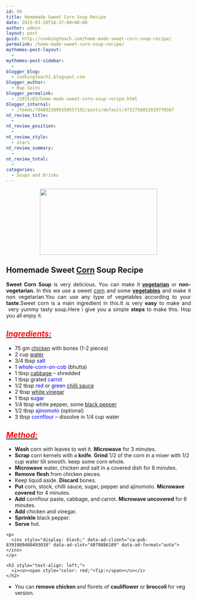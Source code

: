 ```yaml
---
id: 50
title: Homemade Sweet Corn Soup Recipe
date: 2015-03-26T16:37:00+00:00
author: admin
layout: post
guid: http://cookingteach.com/home-made-sweet-corn-soup-recipe/
permalink: /home-made-sweet-corn-soup-recipe/
mythemes-post-layout:
  - 
mythemes-post-sidebar:
  - 
blogger_blog:
  - cookingteach1.blogspot.com
blogger_author:
  - Rup Saini
blogger_permalink:
  - /2015/03/home-made-sweet-corn-soup-recipe.html
blogger_internal:
  - /feeds/7948921895358557192/posts/default/4732756022829770567
nt_review_title:
  - 
nt_review_position:
  - 
nt_review_style:
  - stars
nt_review_summary:
  - 
nt_review_total:
  - 
categories:
  - Soups and Drinks
---
```

<div dir="ltr" style="text-align: left;">
  <div style="clear: both; text-align: center;">
  </div>
  
  <div style="clear: both; text-align: center;">
    <a style="margin-left: 1em; margin-right: 1em;" href="http://1.bp.blogspot.com/-Q2xilIl9ZMM/VRQmdHoSO4I/AAAAAAAAAL8/PjKARjeMEGg/s1600/chickensoup.jpg"><img src="http://1.bp.blogspot.com/-Q2xilIl9ZMM/VRQmdHoSO4I/AAAAAAAAAL8/PjKARjeMEGg/s1600/chickensoup.jpg" alt="" width="320" height="180" border="0" /></a>
  </div>
  
  <h2 style="text-align: left;">
    Homemade Sweet <a class="zem_slink" title="Corned beef" href="http://en.wikipedia.org/wiki/Corned_beef" target="_blank" rel="wikipedia">Corn</a> Soup Recipe
  </h2>
  
  <div style="text-align: justify;">
    <b>Sweet Corn Soup</b> is very delicious. You can make it<b> <a class="zem_slink" title="Vegetarianism" href="http://en.wikipedia.org/wiki/Vegetarianism" target="_blank" rel="wikipedia">vegetarian</a></b> or <b>non-vegetarian</b>. In this we use a sweet <a class="zem_slink" title="Maize" href="http://en.wikipedia.org/wiki/Maize" target="_blank" rel="wikipedia">corn</a> and some <b><a class="zem_slink" title="Vegetable" href="http://en.wikipedia.org/wiki/Vegetable" target="_blank" rel="wikipedia">vegetables</a></b> and make it non vegetarian.You can use any type of vegetables according to your<b> taste</b>.Sweet corn is a main ingredient in this.It is very <b>easy</b> to make and  very yummy tasty soup.Here i give you a simple <b>steps</b> to make this. Hop you all enjoy it.
  </div>
  
  <h2 style="text-align: left;">
    <i><u><span style="color: red;">Ingredients:</span></u></i>
  </h2>
  
  <ul style="text-align: left;">
    <li>
      75 gm<span style="color: blue;"> <a class="zem_slink" title="Chicken" href="http://en.wikipedia.org/wiki/Chicken" target="_blank" rel="wikipedia">chicken</a></span> with bones (1-2 pieces)
    </li>
    <li>
      2 cup <span style="color: blue;"><a class="zem_slink" title="Water" href="http://en.wikipedia.org/wiki/Water" target="_blank" rel="wikipedia">water</a></span>
    </li>
    <li>
      3/4 tbsp <span style="color: blue;">salt</span>
    </li>
    <li>
      1 <span style="color: blue;">whole-corn-on-cob</span> (bhutta)
    </li>
    <li>
      1 tbsp <span style="color: blue;"><a class="zem_slink" title="Cabbage" href="http://en.wikipedia.org/wiki/Cabbage" target="_blank" rel="wikipedia">cabbage</a></span> &#8211; shredded
    </li>
    <li>
      1 tbsp grated <span style="color: blue;">carrot</span>
    </li>
    <li>
      1/2 tbsp <span style="color: blue;">red</span> or <span style="color: blue;">green <a class="zem_slink" title="Hot sauce" href="http://en.wikipedia.org/wiki/Hot_sauce" target="_blank" rel="wikipedia">chilli sauce</a></span>
    </li>
    <li>
      2 tbsp <span style="color: blue;"><a class="zem_slink" title="Vinegar" href="http://en.wikipedia.org/wiki/Vinegar" target="_blank" rel="wikipedia">white vinegar</a></span>
    </li>
    <li>
      1 tbsp <span style="color: blue;">sugar</span>
    </li>
    <li>
      1/4 tbsp white pepper, some <span style="color: blue;"><a class="zem_slink" title="Black pepper" href="http://en.wikipedia.org/wiki/Black_pepper" target="_blank" rel="wikipedia">black pepper</a></span>
    </li>
    <li>
      1/2 tbsp <span style="color: blue;">ajinomoto </span>(optional)
    </li>
    <li>
      3 tbsp<span style="color: blue;"> cornflour</span> &#8211; dissolve in 1/4 cup water
    </li>
  </ul>
  
  <h2 style="text-align: left;">
    <i><u><span style="color: red;">Method:</span></u></i>
  </h2>
  
  <div>
    <ul>
      <li>
        <b>Wash</b> corn with leaves to wet it. <b>Microwave</b> for 3 minutes.
      </li>
      <li>
        <b>Scrap</b> corn kernels with a <b>knife</b>. <b>Grind</b> 1/2 of the corn in a mixer with 1/2 cup water till smooth. keep some corn whole.
      </li>
      <li>
        <b>Microwave</b> water, chicken and salt in a covered dish for 6 minutes.
      </li>
      <li>
        <b>Remove</b> <b>flesh</b> from chicken pieces.
      </li>
      <li>
        Keep liquid aside. <b>Discard</b> bones.
      </li>
      <li>
        <b>Put</b> corn, stock, chilli sauce, sugar, pepper and ajinomoto. <b>Microwave</b> <b>covered</b> for 4 minutes.
      </li>
      <li>
        <b>Add</b> cornflour paste, cabbage, and carrot. <b>Microwave uncovered</b> for 6 minutes.
      </li>
      <li>
        <b>Add</b> chicken and vinegar.
      </li>
      <li>
        <b>Sprinkle</b> black pepper.
      </li>
      <li>
        <b>Serve</b> hot. <ul style="text-align: left;">
          <!-- post -->
        </ul>
      </li>
    </ul>
    
    <p>
      <ins style="display: block;" data-ad-client="ca-pub-8391089480493038" data-ad-slot="4079886109" data-ad-format="auto"></ins>
    </p>
    
    <h2 style="text-align: left;">
      <i><u><span style="color: red;">Tip:</span></u></i>
    </h2>
  </div>
  
  <div>
    <ul style="text-align: left;">
      <li>
        You can <b>remove chicken </b>and florets of <b>cauliflower</b> or <b>broccoli </b>for veg version.
      </li>
    </ul>
  </div>
  
  <div>
  </div>
</div>